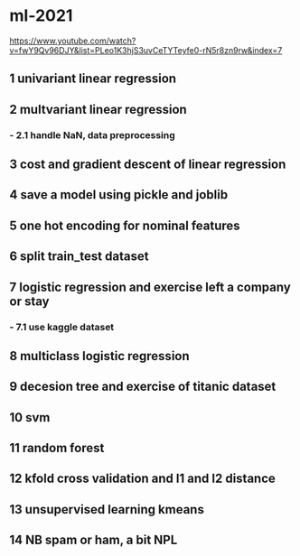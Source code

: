 # ml-2021
https://www.youtube.com/watch?v=fwY9Qv96DJY&list=PLeo1K3hjS3uvCeTYTeyfe0-rN5r8zn9rw&index=7
## 1 univariant linear regression
## 2 multvariant linear regression
### - 2.1 handle NaN, data preprocessing 
## 3 cost and gradient descent of linear regression
## 4 save a model using pickle and joblib
## 5 one hot encoding for nominal features
## 6 split train_test dataset
## 7 logistic regression and exercise left a company or stay
### - 7.1 use kaggle dataset
## 8 multiclass logistic regression
## 9 decesion tree and exercise of titanic dataset
## 10 svm
## 11 random forest
## 12 kfold cross validation and l1 and l2 distance
## 13 unsupervised learning kmeans
## 14 NB spam or ham, a bit NPL
